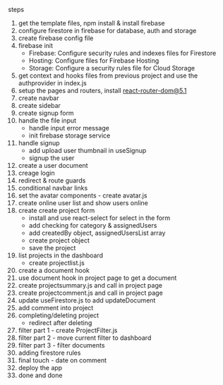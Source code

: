 steps

1. get the template files, npm install & install firebase
2. configure firestore in firebase for database, auth and storage
3. create  firebase config file
4. firebase init
	- Firebase: Configure security rules and indexes files for Firestore
	- Hosting: Configure files for Firebase Hosting
	- Storage: Configure a security rules file for Cloud Storage
5. get context and hooks files from previous project and use the authprovider in index.js
6. setup the pages and routers, install react-router-dom@5.1
7. create navbar
8. create sidebar
9. create signup form
10. handle the file input
	- handle input error message
	- init firebase storage service
11. handle signup 
	- add upload user thumbnail in useSignup
	- signup the user
12. create a user document
13. creage login
14. redirect & route guards
15. conditional navbar links
16. set the avatar components - create avatar.js
17. create online user list and show users online
18. create create project form
	- install and use react-select for select in the form
	- add checking for category & assignedUsers
	- add createdBy object, assignedUsersList array
	- create project object
	- save the project
19. list projects in the dashboard
	- create projectlist.js
20. create a document hook
21. use document hook in project page to get a document
22. create projectsummary.js and call in project page
23. create projectcomment.js and call in project page
24. update useFirestore.js to add updateDocument
25. add comment into project
26. completing/deleting project
	- redirect after deleting
27. filter part 1 - create ProjectFilter.js
28. filter part 2 - move current filter to dashboard
29. filter part 3 - filter documents
30. adding firestore rules
31. final touch - date on comment
32. deploy the app
33. done and done